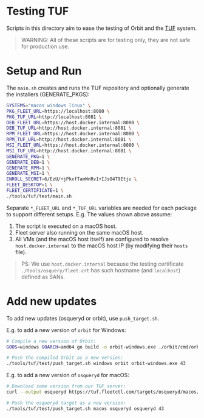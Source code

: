 # Testing TUF

Scripts in this directory aim to ease the testing of Orbit and the [TUF](https://theupdateframework.io/) system.

> WARNING: All of these scripts are for testing only, they are not safe for production use.

# Setup and Run

The `main.sh` creates and runs the TUF repository and optionally generate the installers (GENERATE_PKGS):
```sh
SYSTEMS="macos windows linux" \
PKG_FLEET_URL=https://localhost:8080 \
PKG_TUF_URL=http://localhost:8081 \
DEB_FLEET_URL=https://host.docker.internal:8080 \
DEB_TUF_URL=http://host.docker.internal:8081 \
RPM_FLEET_URL=https://host.docker.internal:8080 \
RPM_TUF_URL=http://host.docker.internal:8081 \
MSI_FLEET_URL=https://host.docker.internal:8080 \
MSI_TUF_URL=http://host.docker.internal:8081 \
GENERATE_PKG=1 \
GENERATE_DEB=1 \
GENERATE_RPM=1 \
GENERATE_MSI=1 \
ENROLL_SECRET=6/EzU/+jPkxfTamWnRv1+IJsO4T9Etju \
FLEET_DESKTOP=1 \
FLEET_CERTIFICATE=1 \
./tools/tuf/test/main.sh
```

Separate `*_FLEET_URL` and `*_TUF_URL` variables are needed for each package to support different setups.
E.g. The values shown above assume:
1. The script is executed on a macOS host.
2. Fleet server also running on the same macOS host.
3. All VMs (and the macOS host itself) are configured to resolve `host.docker.internal` to the macOS host IP (by modifying their `hosts` file).

> PS: We use `host.docker.internal` because the testing certificate `./tools/osquery/fleet.crt`
> has such hostname (and `localhost`) defined as SANs.

# Add new updates

To add new updates (osqueryd or orbit), use `push_target.sh`.

E.g. to add a new version of `orbit` for Windows:
```sh
# Compile a new version of Orbit:
GOOS=windows GOARCH=amd64 go build -o orbit-windows.exe ./orbit/cmd/orbit

# Push the compiled Orbit as a new version:
./tools/tuf/test/push_target.sh windows orbit orbit-windows.exe 43
```

E.g. to add a new version of `osqueryd` for macOS:
```sh
# Download some version from our TUF server:
curl --output osqueryd https://tuf.fleetctl.com/targets/osqueryd/macos/5.0.1/osqueryd

# Push the osqueryd target as a new version:
./tools/tuf/test/push_target.sh macos osqueryd osqueryd 43
```